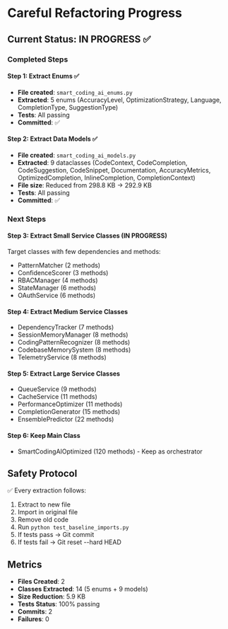 # Careful Refactoring Progress

## Current Status: IN PROGRESS ✅

### Completed Steps

#### Step 1: Extract Enums ✅
- **File created**: `smart_coding_ai_enums.py`
- **Extracted**: 5 enums (AccuracyLevel, OptimizationStrategy, Language, CompletionType, SuggestionType)
- **Tests**: All passing
- **Committed**: ✅

#### Step 2: Extract Data Models ✅
- **File created**: `smart_coding_ai_models.py`
- **Extracted**: 9 dataclasses (CodeContext, CodeCompletion, CodeSuggestion, CodeSnippet, Documentation, AccuracyMetrics, OptimizedCompletion, InlineCompletion, CompletionContext)
- **File size**: Reduced from 298.8 KB → 292.9 KB
- **Tests**: All passing
- **Committed**: ✅

### Next Steps

#### Step 3: Extract Small Service Classes (IN PROGRESS)
Target classes with few dependencies and methods:
- PatternMatcher (2 methods)
- ConfidenceScorer (3 methods)  
- RBACManager (4 methods)
- StateManager (6 methods)
- OAuthService (6 methods)

#### Step 4: Extract Medium Service Classes
- DependencyTracker (7 methods)
- SessionMemoryManager (8 methods)
- CodingPatternRecognizer (8 methods)
- CodebaseMemorySystem (8 methods)
- TelemetryService (8 methods)

#### Step 5: Extract Large Service Classes
- QueueService (9 methods)
- CacheService (11 methods)
- PerformanceOptimizer (11 methods)
- CompletionGenerator (15 methods)
- EnsemblePredictor (22 methods)

#### Step 6: Keep Main Class
- SmartCodingAIOptimized (120 methods) - Keep as orchestrator

## Safety Protocol

✅ Every extraction follows:
1. Extract to new file
2. Import in original file
3. Remove old code
4. Run `python test_baseline_imports.py`
5. If tests pass → Git commit
6. If tests fail → Git reset --hard HEAD

## Metrics

- **Files Created**: 2
- **Classes Extracted**: 14 (5 enums + 9 models)
- **Size Reduction**: 5.9 KB
- **Tests Status**: 100% passing
- **Commits**: 2
- **Failures**: 0


